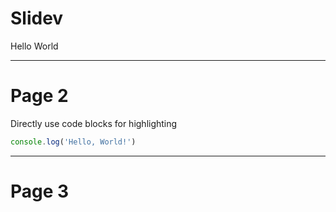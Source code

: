 # Slidev

Hello World

---

# Page 2

Directly use code blocks for highlighting

```ts
console.log('Hello, World!')
```

---

# Page 3